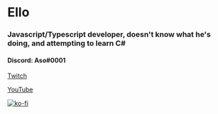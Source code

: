 # Ello

### Javascript/Typescript developer, doesn't know what he's doing, and attempting to learn C# 

#### Discord: Aso#0001

[Twitch](https://twitch.tv/asodesu_)

[YouTube](https://www.youtube.com/channel/UC8-WzCWvZJMYRuuTcChzjJw)

[![ko-fi](https://ko-fi.com/img/githubbutton_sm.svg)](https://ko-fi.com/S6S33TC0C)
